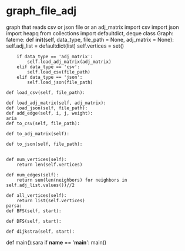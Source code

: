 # graph_file_adj
graph that reads csv or json file or an adj_matrix
import csv
import json
import heapq
from collections import defaultdict, deque
class Graph:
    fateme:
    def __init__(self, data_type, file_path = None, adj_matrix = None):
        self.adj_list = defaultdict(list)
        self.vertices = set()

        if data_type == 'adj_matrix':
            self.load_adj_matrix(adj_matrix)
        elif data_type == 'csv':
            self.load_csv(file_path)
        elif data_type == 'json':
            self.load_json(file_path)
    
    def load_csv(self, file_path):

    def load_adj_matrix(self, adj_matrix):
    def load_json(self, file_path):
    def add_edge(self, i, j, weight):
    aria
    def to_csv(self, file_path):
    
    def to_adj_matrix(self):
    
    def to_json(self, file_path):

    
    def num_vertices(self):
        return len(self.vertices)
    
    def num_edges(self):
        return sum(len(neighbors) for neighbors in self.adj_list.values())//2
    
    def all_vertices(self):
        return list(self.vertices)
    parsa:
    def BFS(self, start):
    
    def DFS(self, start):
    
    def dijkstra(self, start):


    
def main():sara
if __name__ == '__main__':
    main()


    

            
    
